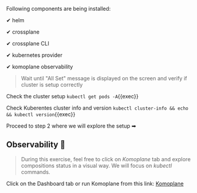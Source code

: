 Following components are being installed:

✔ helm

✔ crossplane

✔ crossplane CLI

✔ kubernetes provider

✔ komoplane observability

> Wait until "All Set" message is displayed on the screen and verify if cluster is setup correctly

Check the cluster setup `kubectl get pods -A`{{exec}}

Check Kuberentes cluster info and version `kubectl cluster-info && echo && kubectl version`{{exec}}

Proceed to step 2 where we will explore the setup ➡

## Observability 🔎

> During this exercise, feel free to click on _Komoplane_ tab and explore
> compositions status in a visual way. We will focus on _kubectl_ commands.

Click on the Dashboard tab or run Komoplane from this link:
[Komoplane]({{TRAFFIC_HOST1_8090}})
